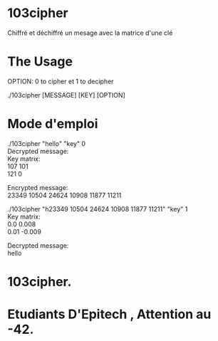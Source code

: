 # 103cipher
Chiffré et déchiffré un mesage avec la matrice d'une clé

# The Usage
OPTION: 0 to cipher et 1 to decipher

./103cipher [MESSAGE] [KEY] [OPTION]

# Mode d'emploi

./103cipher "hello" "key" 0  
Decrypted message:  
Key matrix:  
107	101  
121	0  

Encrypted message:  
23349 10504 24624 10908 11877 11211  

./103cipher "h23349 10504 24624 10908 11877 11211" "key" 1  
Key matrix:  
0.0	0.008  
0.01	-0.009  

Decrypted message:  
hello
# 103cipher.

# Etudiants D'Epitech , Attention au -42.
